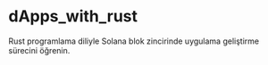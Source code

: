# dApps_with_rust
Rust programlama diliyle Solana blok zincirinde uygulama geliştirme sürecini öğrenin.
